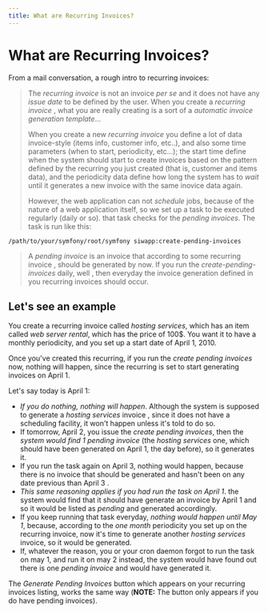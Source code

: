 ```yaml
---
title: What are Recurring Invoices?
---
```

# What are Recurring Invoices?

From a mail conversation, a rough intro to recurring invoices:

> The _recurring invoice_ is not an invoice _per se_ and it does not have any _issue date_ to be defined by the user. When you create a _recurring invoice_ , what you are really creating is a sort of a _automatic invoice generation template_...
>
> When you create a new _recurring invoice_ you define a lot of data invoice-style (items info, customer info, etc..), and also some time parameters (when to start, periodicity, etc...); the start time define when the system should start to create invoices based on the pattern defined by the recurring you just created (that is, customer and items data), and the periodicity data define how long the system has to _wait_ until it generates a new invoice with the same inovice data again.
>
> However, the web application can not _schedule_ jobs, because of the nature of a web application itself, so we set up a task to be executed regularly (daily or so). that task checks for the _pending invoices_. The task is run like this:
>
```
/path/to/your/symfony/root/symfony siwapp:create-pending-invoices
```
>
> A _pending invoice_ is an invoice that according to some recurring invoice , should be generated by now. If you run the _create-pending-invoices_ daily, well , then everyday the invoice generation defined in you recurring invoices should occur.


## Let's see an example

You create a recurring invoice called _hosting services_, which has an item called _web server rental_, which has the price of 100$. You want it to have a monthly periodicity, and you set up a start date of April 1, 2010.

Once you've created this recurring, if you run the _create pending invoices_ now, nothing will happen, since the recurring is set to start generating invoices on April 1.

Let's say today is April 1:

- _If you do nothing, nothing will happen_. Although the system is supposed to generate a _hosting services_ invoice , since it does not have a scheduling facility, it won't happen unless it's told to do so.
- If tomorrow, April 2, you issue the _create pending invoices_, then the _system would find 1 pending invoice_ (the _hosting services_ one, which should have been generated on April 1, the day before), so it generates it.
- If you run the task again on April 3, nothing would happen, because there is no invoice that should be generated and hasn't been on any date previous than April 3 .
- _This same reasoning applies if you had run the task on April 1_. the system would find that it should have generate an invoice by April 1 and so it would be listed as _pending_ and generated accordingly.
- If you keep running that task everyday, _nothing would happen until May 1_, because, according to the _one month_ periodicity you set up on the recurring invoice, now it's time to generate another _hosting services_ invoice, so it would be generated.
- If, whatever the reason, you or your cron daemon forgot to run the task on may 1, and run it on may 2 instead, the system would have found out there is one _pending invoice_ and would have generated it.

The _Generate Pending Invoices_ button which appears on your recurring invoices listing, works the same way (__NOTE:__ The button only appears if you do have pending invoices).
